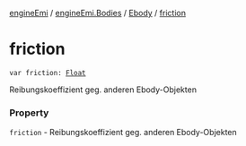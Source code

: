 [engineEmi](../../index.md) / [engineEmi.Bodies](../index.md) / [Ebody](index.md) / [friction](./friction.md)

# friction

`var friction: `[`Float`](https://kotlinlang.org/api/latest/jvm/stdlib/kotlin/-float/index.html)

Reibungskoeffizient geg. anderen Ebody-Objekten

### Property

`friction` - Reibungskoeffizient geg. anderen Ebody-Objekten